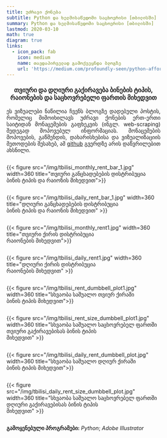 ```yaml
---
title: უძრავი ქონება
subtitle: Python და ხელმისაწვდომი საცხოვრისი [თბილისში]
summary: Python და ხელმისაწვდომი საცხოვრისი [თბილისში]
lastmod: 2020-03-10
math: true
diagram: true
links:
  - icon_pack: fab
    icon: medium
    name: თავდაპირველად გამოქვეყნდა ბლოგზე
    url: 'https://medium.com/profoundly-seen/python-affordable-housing-tbilisi-7d36fa6cc4f9'
---
```

<style>
  img {
    transition:transform 0.25s ease;
    filter: grayscale(100%);
}
  img:hover {
    filter: grayscale(0);
}
</style>

<center><h3>თვიური და დღიური გაქირავება ბინების ტიპის, რაიონების და საცხოვრებელი ფართის მიხედვით</h3></center>

<p align="justify">
ეს ვიზუალები ნაწილია ჩვენს ბლოგზე დადებული პოსტის, რომელიც მიმოიხილავს უძრავი ქონების ერთ-ერთი საიტიდან მონაცემების გაფხეკვის (ინგლ. web-scraping) შედეგად მოპოვებულ ინფორმაციას. მონაცემების მოპოვების, გაწმენდის, დახარისხებისა და ვიზუალიზაციის მეთოდების შესახებ, ამ <a href="http://bit.ly/3aEdSc4">github</a> გვერდზე  არის დაწვრილებით ახსნილი.</p>

<!DOCTYPE html>
<html>
<head>
<meta name="viewport" content="width=device-width, initial-scale=1">
<style>
* {
  box-sizing: border-box;
}

/* Create two equal columns that floats next to each other */
.column {
  float: left;
  width: 50%;
  padding: 10px;
}

/* Clear floats after the columns */
.row:after {
  content: "";
  display: table;
  clear: both;
}

/* Responsive layout - makes the two columns stack on top of each other instead of next to each other */
@media screen and (max-width: 600px) {
  .column {
    width: 100%;
  }
}
</style>
</head>
<body>

<div class="row">
  <div class="column" style="">
    <p>{{< figure src="/img/tbilisi_monthly_rent_bar_1.jpg" width=360 title="თვიური განცხადებების დისტრიბუცია <br> ბინის ტიპის და რაიონის მიხედვით">}}</p>
  </div>
  <div class="column" style="">
    <p>{{< figure src="/img/tbilisi_daily_rent_bar_1.jpg" width=360 title="დღიური განცხადებების დისტრიბუცია <br> ბინის ტიპის და რაიონის მიხედვით" >}}</p>
  </div>
</div>
<div class="row">
  <div class="column" style="">
    <p>{{< figure src="/img/tbilisi_monthly_rent1.jpg" width=360 title="თვიური ქირის დისტრიბუცია <br> რაიონების მიხედვით">}}</p>
  </div>
  <div class="column" style="">
    <p>{{< figure src="/img/tbilisi_daily_rent1.jpg" width=360 title="დღიური ქირის დისტრიბუცია <br> რაიონების მიხედვით" >}}</p>
  </div>
</div>
<div class="row">
  <div class="column" style="">
    <p>{{< figure src="/img/tbilisi_rent_dumbbell_plot1.jpg" width=360 title="სხვაობა საშუალო თვიურ ქირაში <br> ბინის ტიპის მიხედვით">}}</p>
  </div>
  <div class="column" style="">
    <p>{{< figure src="/img/tbilisi_rent_size_dumbbell_plot1.jpg" width=360 title="სხვაობა საშუალო საცხოვრებელ ფართში <br> თვიური გაქირავებისას ბინის ტიპის <br> მიხედვით" >}}</p>
  </div>
</div>
<div class="row">
  <div class="column" style="">
    <p>{{< figure src="/img/tbilisi_daily_rent_dumbbell_plot.jpg" width=360 title="სხვაობა საშუალო დღიურ ქირაში <br> ბინის ტიპის მიხედვით">}}</p>
  </div>
  <div class="column" style="">
    <p>{{< figure src="/img/tbilisi_daily_rent_size_dumbbell_plot.jpg" width=360 title="სხვაობა საშუალო საცხოვრებელ ფართში <br> დღიური გაქირავებისას ბინის ტიპის <br> მიხედვით" >}}</p>
  </div>
</div>
</body>
</html>

**გამოყენებული პროგრამები:** _Python_; _Adobe Illustrator_
